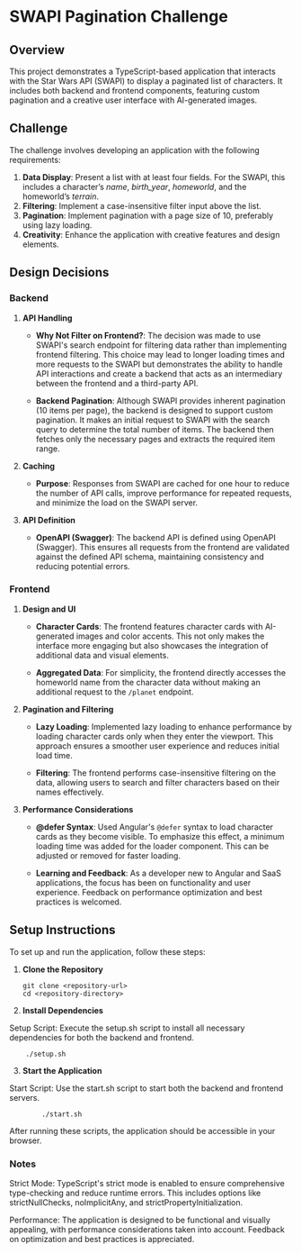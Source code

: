 # SWAPI Pagination Challenge

## Overview

This project demonstrates a TypeScript-based application that interacts with the Star Wars API (SWAPI) to display a paginated list of characters. It includes both backend and frontend components, featuring custom pagination and a creative user interface with AI-generated images.

## Challenge

The challenge involves developing an application with the following requirements:

1. **Data Display**: Present a list with at least four fields. For the SWAPI, this includes a character’s _name_, _birth_year_, _homeworld_, and the homeworld’s _terrain_.
2. **Filtering**: Implement a case-insensitive filter input above the list.
3. **Pagination**: Implement pagination with a page size of 10, preferably using lazy loading.
4. **Creativity**: Enhance the application with creative features and design elements.

## Design Decisions

### Backend

1. **API Handling**

   - **Why Not Filter on Frontend?**: The decision was made to use SWAPI's search endpoint for filtering data rather than implementing frontend filtering. This choice may lead to longer loading times and more requests to the SWAPI but demonstrates the ability to handle API interactions and create a backend that acts as an intermediary between the frontend and a third-party API.

   - **Backend Pagination**: Although SWAPI provides inherent pagination (10 items per page), the backend is designed to support custom pagination. It makes an initial request to SWAPI with the search query to determine the total number of items. The backend then fetches only the necessary pages and extracts the required item range.

2. **Caching**

   - **Purpose**: Responses from SWAPI are cached for one hour to reduce the number of API calls, improve performance for repeated requests, and minimize the load on the SWAPI server.

3. **API Definition**

   - **OpenAPI (Swagger)**: The backend API is defined using OpenAPI (Swagger). This ensures all requests from the frontend are validated against the defined API schema, maintaining consistency and reducing potential errors.

### Frontend

1. **Design and UI**

   - **Character Cards**: The frontend features character cards with AI-generated images and color accents. This not only makes the interface more engaging but also showcases the integration of additional data and visual elements.

   - **Aggregated Data**: For simplicity, the frontend directly accesses the homeworld name from the character data without making an additional request to the `/planet` endpoint.

2. **Pagination and Filtering**

   - **Lazy Loading**: Implemented lazy loading to enhance performance by loading character cards only when they enter the viewport. This approach ensures a smoother user experience and reduces initial load time.

   - **Filtering**: The frontend performs case-insensitive filtering on the data, allowing users to search and filter characters based on their names effectively.

3. **Performance Considerations**

   - **@defer Syntax**: Used Angular's `@defer` syntax to load character cards as they become visible. To emphasize this effect, a minimum loading time was added for the loader component. This can be adjusted or removed for faster loading.

   - **Learning and Feedback**: As a developer new to Angular and SaaS applications, the focus has been on functionality and user experience. Feedback on performance optimization and best practices is welcomed.

## Setup Instructions

To set up and run the application, follow these steps:

1.  **Clone the Repository**

    ```
    git clone <repository-url>
    cd <repository-directory>
    ```

2.  **Install Dependencies**

Setup Script: Execute the setup.sh script to install all necessary dependencies for both the backend and frontend.

```
    ./setup.sh
```

3.  **Start the Application**

Start Script: Use the start.sh script to start both the backend and frontend servers.

```
        ./start.sh
```

After running these scripts, the application should be accessible in your browser.

### Notes

Strict Mode: TypeScript's strict mode is enabled to ensure comprehensive type-checking and reduce runtime errors. This includes options like strictNullChecks, noImplicitAny, and strictPropertyInitialization.

Performance: The application is designed to be functional and visually appealing, with performance considerations taken into account. Feedback on optimization and best practices is appreciated.
